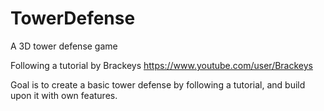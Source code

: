 # TowerDefense
A 3D tower defense game

Following a tutorial by Brackeys
https://www.youtube.com/user/Brackeys

Goal is to create a basic tower defense by following a tutorial, and build upon it with own features.

